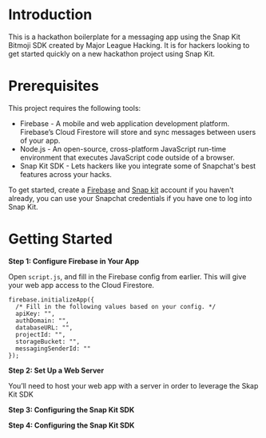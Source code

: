 # Introduction

This is a hackathon boilerplate for a messaging app using the Snap Kit Bitmoji SDK created by Major League Hacking. It is for hackers looking to get started quickly on a new hackathon project using Snap Kit.

# Prerequisites

This project requires the following tools:

* Firebase - A mobile and web application development platform. Firebase’s Cloud Firestore will store and sync messages between users of your app.
* Node.js - An open-source, cross-platform JavaScript run-time environment that executes JavaScript code outside of a browser.
* Snap Kit SDK - Lets hackers like you integrate some of Snapchat's best features across your hacks.

To get started, create a [Firebase](https://console.firebase.google.com/) and [Snap kit](https://kit.snapchat.com/) account if you haven't already, you can use your Snapchat credentials if you have one to log into Snap Kit. 

# Getting Started

**Step 1: Configure Firebase in Your App**

Open `script.js`, and fill in the Firebase config from earlier. This will give your web app access to the Cloud Firestore.

```
firebase.initializeApp({
  /* Fill in the following values based on your config. */
  apiKey: "",
  authDomain: "",
  databaseURL: "",
  projectId: "",
  storageBucket: "",
  messagingSenderId: ""
});
```

**Step 2: Set Up a Web Server**

You’ll need to host your web app with a server in order to leverage the Skap Kit SDK

**Step 3: Configuring the Snap Kit SDK**

**Step 4: Configuring the Snap Kit SDK**





